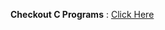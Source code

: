 **Checkout C Programs** : [Click Here](https://github.com/wasitshafi/KU-BCA/tree/master/I-year/C%20PROGRAMS)
